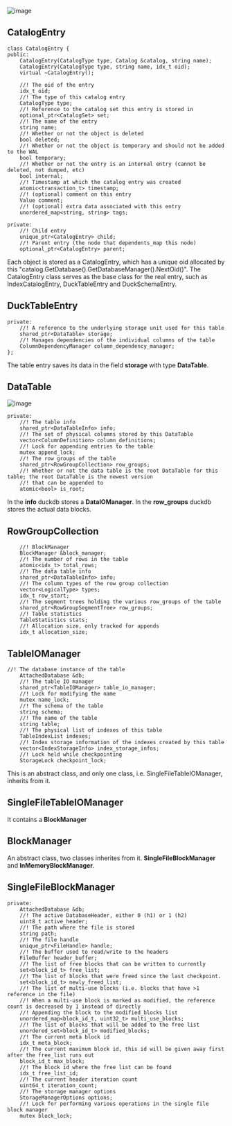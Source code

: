 
![image](https://github.com/user-attachments/assets/db71ea75-1622-4c93-a521-8113b587560d)
## CatalogEntry
```
class CatalogEntry {
public:
	CatalogEntry(CatalogType type, Catalog &catalog, string name);
	CatalogEntry(CatalogType type, string name, idx_t oid);
	virtual ~CatalogEntry();

	//! The oid of the entry
	idx_t oid;
	//! The type of this catalog entry
	CatalogType type;
	//! Reference to the catalog set this entry is stored in
	optional_ptr<CatalogSet> set;
	//! The name of the entry
	string name;
	//! Whether or not the object is deleted
	bool deleted;
	//! Whether or not the object is temporary and should not be added to the WAL
	bool temporary;
	//! Whether or not the entry is an internal entry (cannot be deleted, not dumped, etc)
	bool internal;
	//! Timestamp at which the catalog entry was created
	atomic<transaction_t> timestamp;
	//! (optional) comment on this entry
	Value comment;
	//! (optional) extra data associated with this entry
	unordered_map<string, string> tags;

private:
	//! Child entry
	unique_ptr<CatalogEntry> child;
	//! Parent entry (the node that dependents_map this node)
	optional_ptr<CatalogEntry> parent;
```
Each object is stored as a CatalogEntry, which has a unique oid allocated by this "catalog.GetDatabase().GetDatabaseManager().NextOid()". 
The CatalogEntry class serves as the base class for the real entry, such as IndexCatalogEntry, DuckTableEntry and DuckSchemaEntry. 

## DuckTableEntry
```
private:
	//! A reference to the underlying storage unit used for this table
	shared_ptr<DataTable> storage;
	//! Manages dependencies of the individual columns of the table
	ColumnDependencyManager column_dependency_manager;
};
```
The table entry saves its data in the field **storage** with type **DataTable**.

## DataTable
![image](https://github.com/user-attachments/assets/1aeb6425-8880-4f03-af61-a229dfbc4d64)

```
private:
	//! The table info
	shared_ptr<DataTableInfo> info;
	//! The set of physical columns stored by this DataTable
	vector<ColumnDefinition> column_definitions;
	//! Lock for appending entries to the table
	mutex append_lock;
	//! The row groups of the table
	shared_ptr<RowGroupCollection> row_groups;
	//! Whether or not the data table is the root DataTable for this table; the root DataTable is the newest version
	//! that can be appended to
	atomic<bool> is_root;
```
In the **info** duckdb stores a **DataIOManager**.
In the **row_groups** duckdb stores the actual data blocks. 

## RowGroupCollection
```
	//! BlockManager
	BlockManager &block_manager;
	//! The number of rows in the table
	atomic<idx_t> total_rows;
	//! The data table info
	shared_ptr<DataTableInfo> info;
	//! The column types of the row group collection
	vector<LogicalType> types;
	idx_t row_start;
	//! The segment trees holding the various row_groups of the table
	shared_ptr<RowGroupSegmentTree> row_groups;
	//! Table statistics
	TableStatistics stats;
	//! Allocation size, only tracked for appends
	idx_t allocation_size;
```


## TableIOManager
```
//! The database instance of the table
	AttachedDatabase &db;
	//! The table IO manager
	shared_ptr<TableIOManager> table_io_manager;
	//! Lock for modifying the name
	mutex name_lock;
	//! The schema of the table
	string schema;
	//! The name of the table
	string table;
	//! The physical list of indexes of this table
	TableIndexList indexes;
	//! Index storage information of the indexes created by this table
	vector<IndexStorageInfo> index_storage_infos;
	//! Lock held while checkpointing
	StorageLock checkpoint_lock;
```
This is an abstract class, and only one class, i.e. SingleFileTableIOManager, inherits from it.

## SingleFileTableIOManager
It contains a **BlockManager**

## BlockManager
An abstract class, two classes inherites from it. **SingleFileBlockManager** and **InMemoryBlockManager**.

## SingleFileBlockManager
```
private:
	AttachedDatabase &db;
	//! The active DatabaseHeader, either 0 (h1) or 1 (h2)
	uint8_t active_header;
	//! The path where the file is stored
	string path;
	//! The file handle
	unique_ptr<FileHandle> handle;
	//! The buffer used to read/write to the headers
	FileBuffer header_buffer;
	//! The list of free blocks that can be written to currently
	set<block_id_t> free_list;
	//! The list of blocks that were freed since the last checkpoint.
	set<block_id_t> newly_freed_list;
	//! The list of multi-use blocks (i.e. blocks that have >1 reference in the file)
	//! When a multi-use block is marked as modified, the reference count is decreased by 1 instead of directly
	//! Appending the block to the modified_blocks list
	unordered_map<block_id_t, uint32_t> multi_use_blocks;
	//! The list of blocks that will be added to the free list
	unordered_set<block_id_t> modified_blocks;
	//! The current meta block id
	idx_t meta_block;
	//! The current maximum block id, this id will be given away first after the free_list runs out
	block_id_t max_block;
	//! The block id where the free list can be found
	idx_t free_list_id;
	//! The current header iteration count
	uint64_t iteration_count;
	//! The storage manager options
	StorageManagerOptions options;
	//! Lock for performing various operations in the single file block manager
	mutex block_lock;
```
